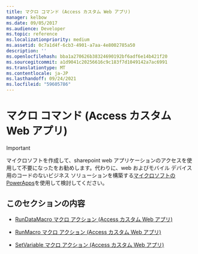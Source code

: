 ```yaml
---
title: マクロ コマンド (Access カスタム Web アプリ)
manager: kelbow
ms.date: 09/05/2017
ms.audience: Developer
ms.topic: reference
ms.localizationpriority: medium
ms.assetid: 0c7a1d4f-6cb3-4901-a7aa-4e8002785a50
description: ''
ms.openlocfilehash: bba1a270626b38324690192bf6adf6e14b421f20
ms.sourcegitcommit: a1d9041c20256616c9c183f7d1049142a7ac6991
ms.translationtype: MT
ms.contentlocale: ja-JP
ms.lasthandoff: 09/24/2021
ms.locfileid: "59605786"
---
```

# <a name="macro-commands-access-custom-web-app"></a>マクロ コマンド (Access カスタム Web アプリ)

> [!IMPORTANT]
> マイクロソフトを作成して、sharepoint web アプリケーションのアクセスを使用して不要になったをお勧めします。代わりに、web およびモバイル デバイス用のコードのないビジネス ソリューションを構築する[マイクロソフトの PowerApps](https://powerapps.microsoft.com/en-us/)を使用して検討してください。 
  
## <a name="in-this-section"></a>このセクションの内容

- [RunDataMacro マクロ アクション (Access カスタム Web アプリ)](rundatamacro-macro-action-access-custom-web-app.md)
    
- [RunMacro マクロ アクション (Access カスタム Web アプリ)](runmacro-macro-action-access-custom-web-app.md)
    
- [SetVariable マクロ アクション (Access カスタム Web アプリ)](setvariable-macro-action-access-custom-web-app.md)
    

